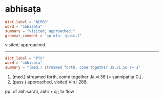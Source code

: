 # abhisaṭa

``` toml
dict_label = "NCPED"
word = "abhisaṭa"
summary = "visited; approached."
grammar_comment = "pp mfn. (pass.)"
```

visited; approached.

--------------------

``` toml
dict_label = "PTS"
word = "abhisaṭa"
summary = "(med.) streamed forth, come together Ja.vi.56 (= s"
```

1. (med.) streamed forth, come together Ja.vi.56 (= sannipatita C.).
2. (pass.) approached, visited Vin.i.268.

pp. of abhisarati, abhi \+ *sṛ*; to flow

